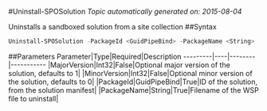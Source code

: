 #Uninstall-SPOSolution
*Topic automatically generated on: 2015-08-04*

Uninstalls a sandboxed solution from a site collection
##Syntax
```powershell
Uninstall-SPOSolution -PackageId <GuidPipeBind> -PackageName <String> [-MajorVersion <Int32>] [-MinorVersion <Int32>]
```


##Parameters
Parameter|Type|Required|Description
---------|----|--------|-----------
|MajorVersion|Int32|False|Optional major version of the solution, defaults to 1|
|MinorVersion|Int32|False|Optional minor version of the solution, defaults to 0|
|PackageId|GuidPipeBind|True|ID of the solution, from the solution manifest|
|PackageName|String|True|Filename of the WSP file to uninstall|
<!-- Ref: F524055D83926BEAD9EE2658B4120056 -->